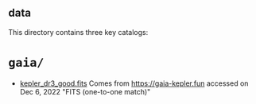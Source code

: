 data
----


This directory contains three key catalogs:

# `gaia/`

- [kepler_dr3_good.fits](https://www.dropbox.com/s/pk5cgwjxanczn6b/kepler_dr3_good.fits?dl=0)
Comes from https://gaia-kepler.fun accessed on Dec 6, 2022 "FITS (one-to-one match)"

